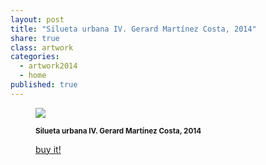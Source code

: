 ```yaml
---
layout: post
title: "Silueta urbana IV. Gerard Martínez Costa, 2014"
share: true
class: artwork
categories:
  - artwork2014
  - home
published: true
---
```


<figure class="text-center">
	<img src="http://www.inpocketart.com/wp-content/uploads/2014/07/4-silueta-urbana-iv-gerard-martinez-costa-2014-watermark.jpg">
	<figcaption>
		<p><small><strong>Silueta urbana IV. Gerard Martínez Costa, 2014</strong></small></p>
		<p><a href="http://www.inpocketart.com/product/silueta-urbana-iv-gerard-martinez-costa-2014/" class="btn btn-primary btn-lg"><i class="fa fa-credit-card"></i> buy it!</a></p>
	</figcaption>
</figure>